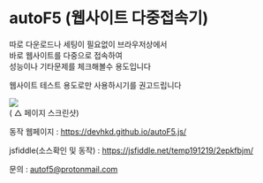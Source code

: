 # autoF5 (웹사이트 다중접속기)

따로 다운로드나 세팅이 필요없이 브라우저상에서    
바로 웹사이트를 다중으로 접속하여   
성능이나 기타문제를 체크해볼수 용도입니다  

웹사이트 테스트 용도로만 사용하시기를 권고드립니다  


![](https://devhkd.github.io/autoF5.js/temp/(19-12-22)01.png)  
( △ 페이지 스크린샷)  
  
  
동작 웹페이지 : https://devhkd.github.io/autoF5.js/   
  
jsfiddle(소스확인 및 동작) : https://jsfiddle.net/temp191219/2epkfbjm/  
  
문의 : autof5@protonmail.com  
  
